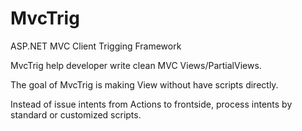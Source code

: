 # MvcTrig
ASP.NET MVC Client Trigging Framework

MvcTrig help developer write clean MVC Views/PartialViews.

The goal of MvcTrig is making View without have scripts directly.

Instead of issue intents from Actions to frontside, process intents by standard or customized scripts.
